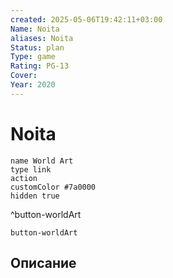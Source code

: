 ```yaml
---
created: 2025-05-06T19:42:11+03:00
Name: Noita
aliases: Noita
Status: plan
Type: game
Rating: PG-13
Cover: 
Year: 2020
---
```


# Noita




```button
name World Art
type link
action 
customColor #7a0000
hidden true
```
^button-worldArt



`button-worldArt`

## Описание


